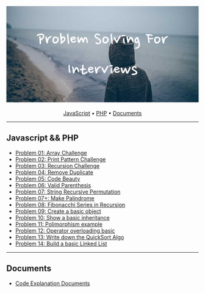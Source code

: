

<p align = "center">
  <img src = "img/Problem_Solving_For_Interviews.png"> <br> <br> 
  <a href="#javascript">JavaScript</a> • <a href="#javascript">PHP</a> • <a href="#doc">Documents </a>
</p>

---
Javascript && PHP
---

* <a href="https://github.com/Sazzad-Saju/Problem-Solving-For-Interviews/blob/master/page2.md">Problem 01: Array Challenge</a>
* <a href="https://github.com/Sazzad-Saju/Problem-Solving-For-Interviews/blob/master/page3.md">Problem 02: Print Pattern Challenge</a>
* <a href="https://github.com/Sazzad-Saju/Problem-Solving-For-Interviews/blob/master/page4.md">Problem 03: Recursion Challenge</a>
* <a href="https://github.com/Sazzad-Saju/Problem-Solving-For-Interviews/blob/master/page5.md">Problem 04: Remove Duplicate </a>
* <a href="https://github.com/Sazzad-Saju/Problem-Solving-For-Interviews/blob/master/page6.md">Problem 05: Code Beauty </a>
* <a href="https://github.com/Sazzad-Saju/Problem-Solving-For-Interviews/blob/master/page7.md">Problem 06: Valid Parenthesis </a>
* <a href="https://github.com/Sazzad-Saju/Problem-Solving-For-Interviews/blob/master/page8.md">Problem 07: String Recursive Permutation </a>
* <a href="https://github.com/Sazzad-Saju/Problem-Solving-For-Interviews/blob/master/page9.md">Problem 07+: Make Palindrome </a>
* <a href="https://github.com/Sazzad-Saju/Problem-Solving-For-Interviews/blob/master/page10.md">Problem 08: Fibonacchi Series in Recursion </a>
* <a href="https://github.com/Sazzad-Saju/Problem-Solving-For-Interviews/blob/master/page11.md">Problem 09: Create a basic object </a>
* <a href="https://github.com/Sazzad-Saju/Problem-Solving-For-Interviews/blob/master/page12.md">Problem 10: Show a basic inheritance </a>
* <a href="https://github.com/Sazzad-Saju/Problem-Solving-For-Interviews/blob/master/page13.md">Problem 11: Polimorphism example </a>
* <a href="https://github.com/Sazzad-Saju/Problem-Solving-For-Interviews/blob/master/page14.md">Problem 12: Operator overloading basic </a>
* <a href="https://github.com/Sazzad-Saju/Problem-Solving-For-Interviews/blob/master/page15.md">Problem 13: Write down the QuickSort Algo </a>
* <a href="https://github.com/Sazzad-Saju/Problem-Solving-For-Interviews/blob/master/page16.md">Problem 14: Build a basic Linked List </a>

---
Documents
---

* <a href="https://docs.google.com/document/d/1dbza0C7aAMILgANIlUeu7xO1EtOCJO1UUDPAXMHAKEY/edit?usp=sharing" target="_blank" rel="noopener noreferrer">Code Explanation Documents</a>


